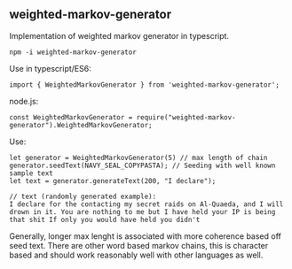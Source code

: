 ## weighted-markov-generator

Implementation of weighted markov generator in typescript.

    npm -i weighted-markov-generator

Use in typescript/ES6:

    import { WeightedMarkovGenerator } from 'weighted-markov-generator';

node.js:

    const WeightedMarkovGenerator = require("weighted-markov-generator").WeightedMarkovGenerator;

Use:

    let generator = WeightedMarkovGenerator(5) // max length of chain
    generator.seedText(NAVY_SEAL_COPYPASTA); // Seeding with well known sample text
    let text = generator.generateText(200, "I declare");

    // text (randomly generated example):
    I declare for the contacting my secret raids on Al-Quaeda, and I will drown in it. You are nothing to me but I have held your IP is being that shit If only you would have held you didn't

Generally, longer max lenght is associated with more coherence based off seed text. There are other word based markov chains, this is character based and should work reasonably well with other languages as well.
